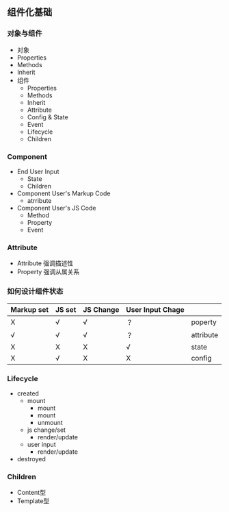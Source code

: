 ## 组件化基础

### 对象与组件
 - 对象
  - Properties
  - Methods
  - Inherit
- 组件
  - Properties
  - Methods
  - Inherit
  - Attribute
  - Config & State
  - Event
  - Lifecycle
  - Children

### Component
- End User Input
  + State
  + Children
- Component User's Markup Code
  + atrribute
- Component User's JS Code
  + Method
  + Property
  + Event

### Attribute
- Attribute 强调描述性
- Property 强调从属关系


### 如何设计组件状态

| Markup set | JS set | JS Change | User Input Chage |  |
|  ----  | ----  | ----  | ----  | ----  |
| X | √ | √ | ？ | poperty |
| √ | √ | √ | ？ | attribute |
| X | X | X | √ | state |
| X | √ | X | X | config |

### Lifecycle
 - created
   + mount
      - mount
      - mount
      - unmount
   + js change/set
      - render/update
   + user input
      - render/update
 - destroyed

 ### Children
- Content型
- Template型
